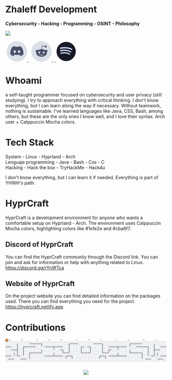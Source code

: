 <h1 align="left">Zhaleff Development</h1>

<p align="left">
  <b>Cybersecurity - Hacking - Programming - OSINT - Philosophy</b>
</p>



<p align="left">
  <img src="https://raw.githubusercontent.com/catppuccin/catppuccin/main/assets/palette/macchiato.png" width="400" />
</p>




  <p align="left">
  <img src="https://raw.githubusercontent.com/catppuccin/catppuccin/main/assets/misc/transparent.png" height="1" width="0"/>
  <a href="https://discord.com/servers/907385605422448742">
    <picture>
      <source srcset="https://raw.githubusercontent.com/catppuccin/catppuccin/main/assets/social/macchiato_discord.svg" width="64" height="64" alt="Discord Logo" media="(prefers-color-scheme: dark)"/>
      <source srcset="https://raw.githubusercontent.com/catppuccin/catppuccin/main/assets/social/latte_discord.svg" width="64" height="64" alt="Discord Logo" media="(prefers-color-scheme: light), (prefers-color-scheme: no-preference)"/>
      <img src="https://raw.githubusercontent.com/catppuccin/catppuccin/main/assets/social/latte_discord.svg" width="64" height="64" alt="Discord Logo"/>
    </picture>
  </a>
  <img src="https://raw.githubusercontent.com/catppuccin/catppuccin/main/assets/misc/transparent.png" height="1" width="5"/>
  <a href="https://reddit.com/r/catppuccin">
    <picture>
      <source srcset="https://raw.githubusercontent.com/catppuccin/catppuccin/main/assets/social/macchiato_reddit.svg" width="64" height="64" alt="Reddit Logo" media="(prefers-color-scheme: dark)"/>
      <source srcset="https://raw.githubusercontent.com/catppuccin/catppuccin/main/assets/social/latte_reddit.svg" width="64" height="64" alt="Reddit Logo" media="(prefers-color-scheme: light), (prefers-color-scheme: no-preference)"/>
      <img src="https://raw.githubusercontent.com/catppuccin/catppuccin/main/assets/social/latte_reddit.svg" width="64" height="64" alt="Reddit Logo"/>
    </picture>
    <img src="https://raw.githubusercontent.com/zhaleff/zhaleff/main/assets/spotify.svg" width="5" height="1" />
    <a href="https://open.spotify.com/user/31qp5b4dwgpbngzzycn6frrwgm7y?si=421567b8445641df">
  <picture>
    <source srcset="https://raw.githubusercontent.com/zephardev/zephardev/main/assets/spotify.svg" width="64" height="64" alt="Instagram Logo" media="(prefers-color-scheme: dark)"/>
    <source srcset="https://raw.githubusercontent.com/zephardev/zephardev/main/assets/spotify.svg" width="64" height="64" alt="Instagram Logo" media="(prefers-color-scheme: light), (prefers-color-scheme: no-preference)"/>
    <img src="https://raw.githubusercontent.com/zephardev/zephardev/main/assets/spotify.svg" width="64" height="64" alt="Spotify Logo"/>
  </picture>
</a>
</p>

# Whoami

<p align="left">a self-taught programmer focused on cybersecurity and user privacy (still studying). I try to approach everything with critical thinking. I don't know everything, but I can learn along the way if necessary. Without teamwork, nothing is sustainable. I’ve learned languages like Java, CSS, Bash, among others, but these are the only ones I know well, and I love their syntax. Arch user + Catppuccin Mocha colors. </p>

# Tech Stack 

System - Linux - Hyprland - Arch  
Lenguaje programming - Java - Bash - Css - C  
Hacking - Hack the box - TryHackMe - Hack4u   

I don't know everything, but I can learn it if needed. Everything is part of YHWH's path.  

# HyprCraft

HyprCraft is a development environment for anyone who wants a comfortable setup on Hyprland - Arch. The environment uses Catppuccin Mocha colors, highlighting colors like #1e1e2e and #cba6f7.

## Discord of HyprCraft 

You can find the HyprCraft community through the Discord link. You can join and ask for information or help with anything related to Linux.  
https://discord.gg/rYn9fTca


## Website of HyprCraft

On the project website you can find detailed information on the packages used. There you can find everything you need for the project.   
https://hyprcraft.netlify.app

# Contributions

<picture>
  <source media="(prefers-color-scheme: dark)" srcset="https://raw.githubusercontent.com/zhaleff/zhaleff/output/pacman-contribution-graph-dark.svg">
  <source media="(prefers-color-scheme: light)" srcset="https://raw.githubusercontent.com/zhaleff/zhaleff/output/pacman-contribution-graph.svg">
  <img alt="pacman contribution graph" src="https://raw.githubusercontent.com/zhaleff/zhaleff/output/pacman-contribution-graph.svg">
</picture>


<p align="center">
  <img src="https://raw.githubusercontent.com/catppuccin/catppuccin/main/assets/footers/gray0_ctp_on_line.svg?sanitize=true" />
</p>













